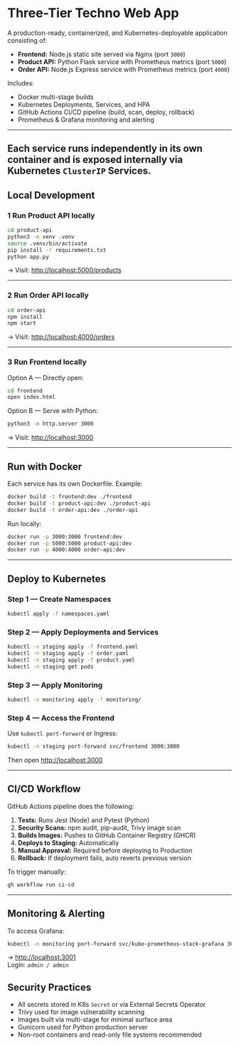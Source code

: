 # Three-Tier Techno Web App

A production-ready, containerized, and Kubernetes-deployable application consisting of:
- **Frontend:** Node.js static site served via Nginx (port `3000`)  
- **Product API:** Python Flask service with Prometheus metrics (port `5000`)  
- **Order API:** Node.js Express service with Prometheus metrics (port `4000`)  

Includes:
- Docker multi-stage builds  
- Kubernetes Deployments, Services, and HPA  
- GitHub Actions CI/CD pipeline (build, scan, deploy, rollback)  
- Prometheus & Grafana monitoring and alerting  

---

Each service runs independently in its own container and is exposed internally via Kubernetes `ClusterIP` Services.
---
## Local Development

### **1️ Run Product API locally**

```bash
cd product-api
python3 -m venv .venv
source .venv/bin/activate
pip install -r requirements.txt
python app.py
```

→ Visit: [http://localhost:5000/products](http://localhost:5000/products)

---

### **2️ Run Order API locally**

```bash
cd order-api
npm install
npm start
```

→ Visit: [http://localhost:4000/orders](http://localhost:4000/orders)

---

### **3️ Run Frontend locally**

Option A — Directly open:
```bash
cd frontend
open index.html
```

Option B — Serve with Python:
```bash
python3 -m http.server 3000
```

→ Visit: [http://localhost:3000](http://localhost:3000)

---

## Run with Docker

Each service has its own Dockerfile. Example:

```bash
docker build -t frontend:dev ./frontend
docker build -t product-api:dev ./product-api
docker build -t order-api:dev ./order-api
```

Run locally:

```bash
docker run -p 3000:3000 frontend:dev
docker run -p 5000:5000 product-api:dev
docker run -p 4000:4000 order-api:dev
```

---

## Deploy to Kubernetes

### **Step 1 — Create Namespaces**
```bash
kubectl apply -f namespaces.yaml
```

### **Step 2 — Apply Deployments and Services**
```bash
kubectl -n staging apply -f frontend.yaml
kubectl -n staging apply -f order.yaml
kubectl -n staging apply -f product.yaml
kubectl -n staging get pods
```

### **Step 3 — Apply Monitoring**
```bash
kubectl -n monitoring apply -f monitoring/
```

### **Step 4 — Access the Frontend**
Use `kubectl port-forward` or Ingress:
```bash
kubectl -n staging port-forward svc/frontend 3000:3000
```
Then open [http://localhost:3000](http://localhost:3000)

---

## CI/CD Workflow

GitHub Actions pipeline does the following:

1. **Tests:** Runs Jest (Node) and Pytest (Python)  
2. **Security Scans:** npm audit, pip-audit, Trivy image scan  
3. **Builds Images:** Pushes to GitHub Container Registry (GHCR)  
4. **Deploys to Staging:** Automatically  
5. **Manual Approval:** Required before deploying to Production  
6. **Rollback:** If deployment fails, auto reverts previous version  

To trigger manually:
```bash
gh workflow run ci-cd
```

---

## Monitoring & Alerting
To access Grafana:
```bash
kubectl -n monitoring port-forward svc/kube-prometheus-stack-grafana 3001:80
```
→ [http://localhost:3001](http://localhost:3001)  
Login: `admin / admin`


## Security Practices

- All secrets stored in K8s `Secret` or via External Secrets Operator  
- Trivy used for image vulnerability scanning  
- Images built via multi-stage for minimal surface area  
- Gunicorn used for Python production server  
- Non-root containers and read-only file systems recommended  

